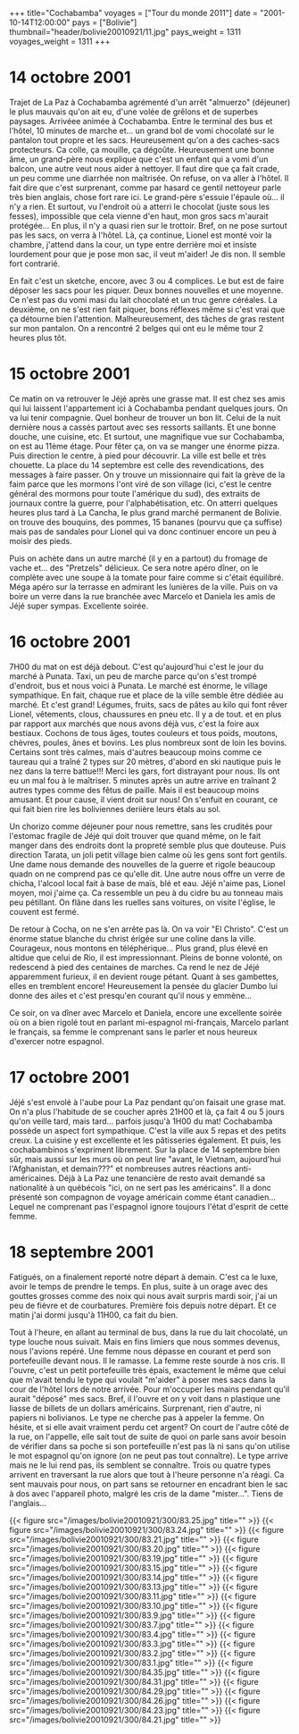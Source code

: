 +++
title="Cochabamba"
voyages = ["Tour du monde 2011"]
date = "2001-10-14T12:00:00"
pays = ["Bolivie"]
thumbnail="header/bolivie20010921/11.jpg"
pays_weight = 1311
voyages_weight = 1311
+++
# 14 octobre 2001

Trajet de La Paz à Cochabamba agrémenté d'un arrêt "almuerzo" (déjeuner) le 
plus mauvais qu'on ait eu, d'une volée de grêlons et de superbes paysages. Arrivéee 
animée à Cochabamba. Entre le terminal des bus et l'hôtel, 10 minutes de marche 
et... un grand bol de vomi chocolaté sur le pantalon tout propre et les sacs. 
Heureusement qu'on a des caches-sacs protecteurs. Ca colle, ça mouille, ça dégoûte. 
Heureusement une bonne âme, un grand-père nous explique que c'est un enfant 
qui a vomi d'un balcon, une autre veut nous aider à nettoyer. Il faut dire que 
ça fait crade, un peu comme une diarrhée non maîtrisée. On refuse, on va aller 
à l'hôtel. Il fait dire que c'est surprenant, comme par hasard ce gentil nettoyeur 
parle très bien anglais, chose fort rare ici. Le grand-père s'essuie l'épaule 
où... il n'y a rien. Et surtout, vu l'endroit où a atterri le chocolat (juste 
sous les fesses), impossible que cela vienne d'en haut, mon gros sacs m'aurait 
protégée... En plus, il n'y a quasi rien sur le trottoir. Bref, on ne pose surtout 
pas les sacs, on verra à l'hôtel. Là, ça continue, Lionel est monté voir la 
chambre, j'attend dans la cour, un type entre derrière moi et insiste lourdement 
pour que je pose mon sac, il veut m'aider! Je dis non. Il semble fort contrarié.

En fait c'est un sketche, encore, avec 3 ou 4 complices. Le but est de faire 
déposer les sacs pour les piquer. Deux bonnes nouvelles et une moyenne. Ce n'est 
pas du vomi masi du lait chocolaté et un truc genre céréales. La deuxième, on 
ne s'est rien fait piquer, bons réflexes même si c'est vrai que ça détourne 
bien l'attention. Malheureusement, des tâches de gras restent sur mon pantalon. 
On a rencontré 2 belges qui ont eu le même tour 2 heures plus tôt.

# 15 octobre 2001

Ce matin on va retrouver le Jéjé après une grasse mat. Il est chez ses amis 
qui lui laissent l'appartement ici à Cochabamba pendant quelques jours. On va 
lui tenir compagnie. Quel bonheur de trouver un bon lit. Celui de la nuit dernière 
nous a cassés partout avec ses ressorts saillants. Et une bonne douche, une 
cuisine, etc. Et surtout, une magnifique vue sur Cochabamba, on est au 11ème 
étage. Pour fêter ça, on va se manger une énorme pizza. Puis direction le centre, 
à pied pour découvrir. La ville est belle et très chouette. La place du 14 septembre 
est celle des revendications, des messages à faire passer. On y trouve un missionnaire 
qui fait la grève de la faim parce que les mormons l'ont viré de son village 
(ici, c'est le centre général des mormons pour toute l'amérique du sud), des 
extraits de journaux contre la guerre, pour l'alphabétisation, etc. On atterri 
quelques heures plus tard à La Cancha, le plus grand marché permanent de Bolivie. 
on trouve des bouquins, des pommes, 15 bananes (pourvu que ça suffise) mais 
pas de sandales pour Lionel qui va donc continuer encore un peu à moisir des 
pieds. 

Puis on achète dans un autre marché (il y en a partout) du fromage de vache 
et... des "Pretzels" délicieux. Ce sera notre apéro dîner, on le complète avec 
une soupe à la tomate pour faire comme si c'était équilibré. Méga apéro sur 
la terrasse en admirant les lunières de la ville. Puis on va boire un verre 
dans la rue branchée avec Marcelo et Daniela les amis de Jéjé super sympas. 
Excellente soirée.

# 16 octobre 2001

7H00 du mat on est déjà debout. C'est qu'aujourd'hui c'est le jour du marché 
à Punata. Taxi, un peu de marche parce qu'on s'est trompé d'endroit, bus et 
nous voici à Punata. Le marché est énorme, le village sympathique. En fait, 
chaque rue et place de la ville semble être dédiée au marché. Et c'est grand! 
Légumes, fruits, sacs de pâtes au kilo qui font rêver Lionel, vêtements, clous, 
chaussures en pneu etc. Il y a de tout. et en plus par rapport aux marchés que 
nous avons déjà vus, c'est la foire aux bestiaux. Cochons de tous âges, toutes 
couleurs et tous poids, moutons, chèvres, poules, ânes et bovins. Les plus nombreux 
sont de loin les bovins. Certains sont très calmes, mais d'autres beaucoup moins 
comme ce taureau qui a traîné 2 types sur 20 mètres, d'abord en ski nautique 
puis le nez dans la terre battue!!! Merci les gars, fort distrayant pour nous. 
Ils ont eu un mal fou à le maîtriser. 5 minutes après un autre arrive en traînant 
2 autres types comme des fêtus de paille. Mais il est beaucoup moins amusant. 
Et pour cause, il vient droit sur nous! On s'enfuit en courant, ce qui fait 
bien rire les boliviennes deriière leurs étals au sol.

Un chorizo comme déjeuner pour nous remettre, sans les crudités pour l'estomac 
fragile de Jéjé qui doit trouver que quand même, on le fait manger dans des 
endroits dont la propreté semble plus que douteuse. Puis direction Tarata, un 
joli petit village bien calme où les gens sont fort gentils. Une dame nous demande 
des nouvelles de la guerre et rigole beaucoup quadn on ne comprend pas ce qu'elle 
dit. Une autre nous offre un verre de chicha, l'alcool local fait à base de 
maïs, blé et eau. Jéjé n'aime pas, Lionel moyen, moi j'aime ça. Ca ressemble 
un peu à du cidre bu au tonneau mais peu pétillant. On flâne dans les ruelles 
sans voitures, on visite l'église, le couvent est fermé. 

De retour à Cocha, on ne s'en arrête pas là. On va voir "El Christo". C'est 
un énorme statue blanche du christ érigée sur une coline dans la ville. Courageux, 
nous montons en téléphérique... Plus grand, plus élevé en altidue que celui 
de Rio, il est impressionnant. Pleins de bonne volonté, on redescend à pied 
des centaines de marches. Ca rend le nez de Jéjé apparemment furieux, il en 
devient rouge pétant. Quant à ses gambettes, elles en tremblent encore! Heureusement 
la pensée du glacier Dumbo lui donne des ailes et c'est presqu'en courant qu'il 
nous y emmène... 

Ce soir, on va dîner avec Marcelo et Daniela, encore une excellente soirée 
où on a bien rigolé tout en parlant mi-espagnol mi-français, Marcelo parlant 
le français, sa femme le comprenant sans le parler et nous heureux d'exercer 
notre espagnol. 

# 17 octobre 2001

Jéjé s'est envolé à l'aube pour La Paz pendant qu'on faisait une grase mat. 
On n'a plus l'habitude de se coucher après 21H00 et là, ça fait 4 ou 5 jours 
qu'on veille tard, mais tard... parfois jusqu'à 1H00 du mat! Cochabamba possède 
un aspect fort sympathique. C'est la ville aux 5 repas et des petits creux. 
La cuisine y est excellente et les pâtisseries également. Et puis, les cochabambinos 
s'expriment librement. Sur la place de 14 septembre bien sûr, mais aussi sur 
les murs où on peut lire "avant, le Vietnam, aujourd'hui l'Afghanistan, et demain???" 
et nombreuses autres réactions anti-américaines. Déjà à La Paz une tenancière 
de resto avait demandé sa nationalité à un québécois "ici, on ne sert pas les 
américains". Il a donc présenté son compagnon de voyage américain comme étant 
canadien... Lequel ne comprenant pas l'espagnol ignore toujours l'état d'esprit 
de cette femme.

# 18 septembre 2001

Fatigués, on a finalement reporté notre départ à demain. C'est ca le luxe, 
avoir le temps de prendre le temps. En plus, suite à un orage avec des gouttes 
grosses comme des noix qui nous avait surpris mardi soir, j'ai un peu de fièvre 
et de courbatures. Première fois depuis notre départ. Et ce matin j'ai dormi 
jusqu'à 11H00, ca fait du bien. 

Tout à l'heure, en allant au terminal de bus, dans la rue du lait chocolaté, 
un type louche nous suivait. Mais en fins limiers que nous sommes devenus, nous 
l'avions repéré. Une femme nous dépasse en courant et perd son portefeuille 
devant nous. Il le ramasse. La femme reste sourde à nos cris. Il l'ouvre, c'est 
un petit portefeuille très épais, exactement le même que celui que m'avait tendu 
le type qui voulait "m'aider" à poser mes sacs dans la cour de l'hôtel lors 
de notre arrivée. Pour m'occuper les mains pendant qu'il aurait "déposé" mes 
sacs. Bref, il l'ouvre et on y voit dans n plastique une liasse de billets de 
un dollars américains. Surprenant, rien d'autre, ni papiers ni bolivianos. Le 
type ne cherche pas à appeler la femme. On hésite, et si elle avait vraiment 
perdu cet argent? On court de l'autre côté de la rue, on l'appelle, elle sait 
tout de suite de quoi on parle sans avoir besoin de vérifier dans sa poche si 
son portefeuille n'est pas là ni sans qu'on utilise le mot espagnol qu'on ignore 
(on ne peut pas tout connaître). Le type arrive mais ne le lui rend pas, ils 
semblent se connaître. Trois ou quatre types arrivent en traversant la rue alors 
que tout à l'heure personne n'a réagi. Ca sent mauvais pour nous, on part sans 
se retourner en encadrant bien le sac à dos avec l'appareil photo, malgré les 
cris de la dame "mister...". Tiens de l'anglais... 


<div id="TOTO">{{< figure src="/images/bolivie20010921/300/83.25.jpg" title="" >}}
{{< figure src="/images/bolivie20010921/300/83.24.jpg" title="" >}}
{{< figure src="/images/bolivie20010921/300/83.21.jpg" title="" >}}
{{< figure src="/images/bolivie20010921/300/83.20.jpg" title="" >}}
{{< figure src="/images/bolivie20010921/300/83.19.jpg" title="" >}}
{{< figure src="/images/bolivie20010921/300/83.15.jpg" title="" >}}
{{< figure src="/images/bolivie20010921/300/83.14.jpg" title="" >}}
{{< figure src="/images/bolivie20010921/300/83.13.jpg" title="" >}}
{{< figure src="/images/bolivie20010921/300/83.11.jpg" title="" >}}
{{< figure src="/images/bolivie20010921/300/83.10.jpg" title="" >}}
{{< figure src="/images/bolivie20010921/300/83.9.jpg" title="" >}}
{{< figure src="/images/bolivie20010921/300/83.7.jpg" title="" >}}
{{< figure src="/images/bolivie20010921/300/83.4.jpg" title="" >}}
{{< figure src="/images/bolivie20010921/300/83.3.jpg" title="" >}}
{{< figure src="/images/bolivie20010921/300/83.2.jpg" title="" >}}
{{< figure src="/images/bolivie20010921/300/83.1.jpg" title="" >}}
{{< figure src="/images/bolivie20010921/300/84.35.jpg" title="" >}}
{{< figure src="/images/bolivie20010921/300/84.31.jpg" title="" >}}
{{< figure src="/images/bolivie20010921/300/84.29.jpg" title="" >}}
{{< figure src="/images/bolivie20010921/300/84.26.jpg" title="" >}}
{{< figure src="/images/bolivie20010921/300/84.23.jpg" title="" >}}
{{< figure src="/images/bolivie20010921/300/84.21.jpg" title="" >}}
</DIV>

